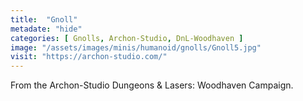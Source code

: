 ```yaml
---
title:  "Gnoll"
metadate: "hide"
categories: [ Gnolls, Archon-Studio, DnL-Woodhaven ]
image: "/assets/images/minis/humanoid/gnolls/Gnoll5.jpg"
visit: "https://archon-studio.com/"
---
```

From the Archon-Studio Dungeons & Lasers: Woodhaven Campaign.